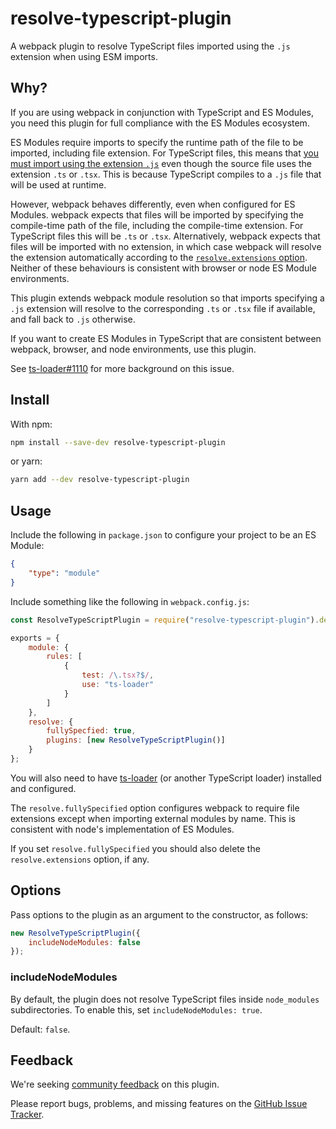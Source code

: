# resolve-typescript-plugin

A webpack plugin to resolve TypeScript files imported using the `.js` extension
when using ESM imports.

## Why?

If you are using webpack in conjunction with TypeScript and ES Modules, you need
this plugin for full compliance with the ES Modules ecosystem.

ES Modules require imports to specify the runtime path of the file to be
imported, including file extension. For TypeScript files, this means that [you
must import using the extension `.js`][1] even though the source file uses the
extension `.ts` or `.tsx`. This is because TypeScript compiles to a `.js` file
that will be used at runtime.

However, webpack behaves differently, even when configured for ES Modules.
webpack expects that files will be imported by specifying the compile-time path
of the file, including the compile-time extension. For TypeScript files this
will be `.ts` or `.tsx`. Alternatively, webpack expects that files will be
imported with no extension, in which case webpack will resolve the extension
automatically according to the [`resolve.extensions` option][2]. Neither of
these behaviours is consistent with browser or node ES Module environments.

This plugin extends webpack module resolution so that imports specifying a `.js`
extension will resolve to the corresponding `.ts` or `.tsx` file if available,
and fall back to `.js` otherwise.

If you want to create ES Modules in TypeScript that are consistent between
webpack, browser, and node environments, use this plugin.

See [ts-loader#1110][3] for more background on this issue.

## Install

With npm:

```bash
npm install --save-dev resolve-typescript-plugin
```

or yarn:

```bash
yarn add --dev resolve-typescript-plugin
```

## Usage

Include the following in `package.json` to configure your project to be an ES
Module:

```json
{
    "type": "module"
}
```

Include something like the following in `webpack.config.js`:

```js
const ResolveTypeScriptPlugin = require("resolve-typescript-plugin").default;

exports = {
    module: {
        rules: [
            {
                test: /\.tsx?$/,
                use: "ts-loader"
            }
        ]
    },
    resolve: {
        fullySpecfied: true,
        plugins: [new ResolveTypeScriptPlugin()]
    }
};
```

You will also need to have [ts-loader][4] (or another TypeScript loader)
installed and configured.

The `resolve.fullySpecified` option configures webpack to require file
extensions except when importing external modules by name. This is consistent
with node's implementation of ES Modules.

If you set `resolve.fullySpecified` you should also delete the
`resolve.extensions` option, if any.

## Options

Pass options to the plugin as an argument to the constructor, as follows:

```js
new ResolveTypeScriptPlugin({
    includeNodeModules: false
});
```

### includeNodeModules

By default, the plugin does not resolve TypeScript files inside `node_modules`
subdirectories. To enable this, set `includeNodeModules: true`.

Default: `false`.

## Feedback

We're seeking [community feedback][5] on this plugin.

Please report bugs, problems, and missing features on the [GitHub Issue
Tracker][6].

[1]: https://github.com/microsoft/TypeScript/issues/16577#issuecomment-703190339
[2]: https://github.com/TypeStrong/ts-loader/issues/1110
[3]: https://webpack.js.org/configuration/resolve/#resolveextensions
[4]: https://www.npmjs.com/package/ts-loader
[5]: https://github.com/softwareventures/resolve-typescript-plugin/issues/5
[6]: https://github.com/softwareventures/resolve-typescript-plugin/issues
